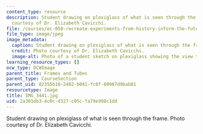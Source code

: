 ```yaml
---
content_type: resource
description: Student drawing on plexiglass of what is seen through the frame. Photo
  courtesy of Dr. Elizabeth Cavicchi.
file: /courses/ec-050-recreate-experiments-from-history-inform-the-future-from-the-past-galileo-january-iap-2010/2a301db34c0cd327c05cfa79e998c1dd_IMG_3441.jpg
file_type: image/jpeg
image_metadata:
  caption: Student drawing on plexiglass of what is seen through the frame.
  credit: Photo courtesy of Dr. Elizabeth Cavicchi.
  image-alt: Photo of a student sketch on plexiglass showing the view through a frame.
learning_resource_types: []
ocw_type: OCWImage
parent_title: Frames and Tubes
parent_type: CourseSection
parent_uid: 82355b10-2482-b041-fc0f-80987d9bab81
resourcetype: Image
title: IMG_3441.jpg
uid: 2a301db3-4c0c-d327-c05c-fa79e998c1dd
---
```

Student drawing on plexiglass of what is seen through the frame. Photo courtesy of Dr. Elizabeth Cavicchi.

